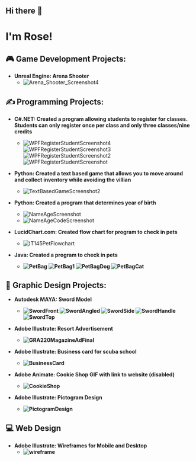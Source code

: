 ## Hi there 👋

<!--
**RichRepository/RichRepository** is a ✨ _special_ ✨ repository because its `README.md` (this file) appears on your GitHub profile.

Here are some ideas to get you started:

- 🔭 I’m currently working on ...
- 🌱 I’m currently learning ...
- 👯 I’m looking to collaborate on ...
- 🤔 I’m looking for help with ...
- 💬 Ask me about ...
- 📫 How to reach me: ...
- 😄 Pronouns: ...
- ⚡ Fun fact: ...
-->

<h1>I'm Rose!

<h2> 🎮 Game Development Projects:</h2>

- <b> Unreal Engine: Arena Shooter</b>
  - ![Arena_Shooter_Screenshot4](https://github.com/user-attachments/assets/7887f99b-4c8a-427d-9a47-49a21cf7eecb)

<h2> ✍️ Programming Projects:</h2>

- <b> C#.NET: Created a program allowing students to register for classes. Students can only register once per class and only three classes/nine credits </b>
  - ![WPFRegisterStudentScreenshot4](https://github.com/user-attachments/assets/38a6b38b-eced-4550-9931-391803590cf6)
![WPFRegisterStudentScreenshot3](https://github.com/user-attachments/assets/70a77ec8-d639-4be9-9337-ed1139da70b0)
![WPFRegisterStudentScreenshot2](https://github.com/user-attachments/assets/63b4aece-ff5b-41b9-9adc-4cf6757d7a87)
![WPFRegisterStudentScreenshot](https://github.com/user-attachments/assets/dfaceff3-7d2f-45a6-85df-c65dfb5b7e3f)

- <b> Python: Created a text based game that allows you to move around and collect inventory while avoiding the villian </b>
  - ![TextBasedGameScreenshot2](https://github.com/user-attachments/assets/437748e6-6aa1-469a-ac65-7f79d73d8177)


- <b> Python: Created a program that determines year of birth </b>
  - ![NameAgeScreenshot](https://github.com/user-attachments/assets/ca9ca5ed-2cbe-44bd-a432-0271f680d8d7)
  - ![NameAgeCodeScreenshot](https://github.com/user-attachments/assets/7d9f1531-5824-4a7e-b09b-1bee549ce67e)
 
- <b> LucidChart.com: Created flow chart for program to check in pets </b>
  - ![IT145PetFlowchart](https://github.com/user-attachments/assets/354dbdef-bc4e-4014-b74d-a9dd9b9a47a8)
- <b> Java: Created a program to check in pets
  - ![PetBag](https://github.com/user-attachments/assets/a206b3f5-3b9c-40ea-a0c4-5ee15a467e5e)
![PetBag1](https://github.com/user-attachments/assets/41b63707-6a26-4b3a-a577-9df2d3881a68)
![PetBagDog](https://github.com/user-attachments/assets/1e93cfb3-7c9e-4f9a-b979-c292f1d6b862)
![PetBagCat](https://github.com/user-attachments/assets/ff40c627-876f-436d-8276-39706fef2f01)

<h2> 🤳 Graphic Design Projects:</h2>

- <b> Autodesk MAYA: Sword Model </b>
  - ![SwordFront](https://github.com/user-attachments/assets/00f61472-a7b6-468f-81f5-868d53ad97ca)
  ![SwordAngled](https://github.com/user-attachments/assets/d69f0c1e-9015-4807-926f-e0407d9cb1b6)
  ![SwordSide](https://github.com/user-attachments/assets/0f52db9a-f40c-498f-a6d3-7f8258f3b6fc)
  ![SwordHandle](https://github.com/user-attachments/assets/3ccfbfe8-adc2-4c27-9098-cd69ad94bea9)
  ![SwordTop](https://github.com/user-attachments/assets/7e6e2f02-c2ab-4782-a3a2-eb27b6e79128)

- <b> Adobe Illustrate: Resort Advertisement</b>
  - ![GRA220MagazineAdFinal](https://github.com/user-attachments/assets/9f541bdf-559f-4e4c-b281-0ea073060d11)

- <b> Adobe Illustrate: Business card for scuba school </b>
  - ![BusinessCard](https://github.com/user-attachments/assets/c2f89113-1c0a-498a-8bcb-2c6a442133ea)
 
- <b> Adobe Animate: Cookie Shop GIF with link to website (disabled)</b>
  - ![CookieShop](https://github.com/user-attachments/assets/4c9927b0-0ff5-4aff-ab00-6879e1375495)

- <b> Adobe Illustrate: Pictogram Design </b>
  - ![PictogramDesign](https://github.com/user-attachments/assets/dfea7c89-7f3f-4e95-b70e-0de9981034d5)

<h2> 💻 Web Design </h2>

- <b> Adobe Illustrate: Wireframes for Mobile and Desktop </b>
  - ![wireframe](https://github.com/user-attachments/assets/ac8ed02e-51b3-4453-bbf0-fb83cb650754)

